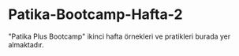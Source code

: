 # Patika-Bootcamp-Hafta-2
"Patika Plus Bootcamp" ikinci hafta örnekleri ve pratikleri burada yer almaktadır.
 
